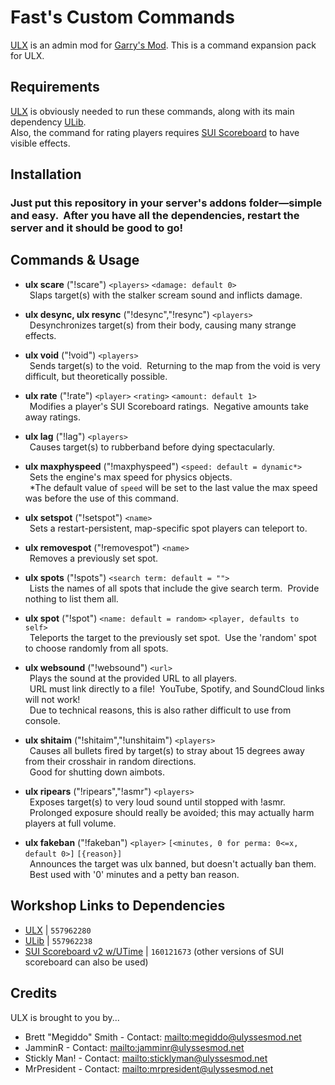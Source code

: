 # Fast's Custom Commands
[ULX](https://github.com/TeamUlysses/ulx) is an admin mod for [Garry's Mod](http://garrysmod.com/).
This is a command expansion pack for ULX.

## Requirements
[ULX](https://github.com/TeamUlysses/ulx) is obviously needed to run these commands, along with its main dependency [ULib](https://github.com/TeamUlysses/ulib).<br>
Also, the command for rating players requires [SUI Scoreboard](https://github.com/ZionDevelopers/sui-scoreboard) to have visible effects.

## Installation

### Just put this repository in your server's addons folder—simple and easy. &nbsp;After you have all the dependencies, restart the server and it should be good to go!

## Commands & Usage
- <b>ulx scare</b> ("!scare") `<players>` `<damage: default 0>`<br>
&ensp;Slaps target(s) with the stalker scream sound and inflicts damage.

- <b>ulx desync, ulx resync</b> ("!desync","!resync") `<players>`<br>
&ensp;Desynchronizes target(s) from their body, causing many strange effects.

- <b>ulx void</b> ("!void") `<players>`<br>
&ensp;Sends target(s) to the void. &nbsp;Returning to the map from the void is very difficult, but theoretically possible.

- <b>ulx rate</b> ("!rate") `<player>` `<rating>` `<amount: default 1>`<br>
&ensp;Modifies a player's SUI Scoreboard ratings. &nbsp;Negative amounts take away ratings.

- <b>ulx lag</b> ("!lag") `<players>`<br>
&ensp;Causes target(s) to rubberband before dying spectacularly.

- <b>ulx maxphyspeed</b> ("!maxphyspeed") `<speed: default = dynamic*>`<br>
&ensp;Sets the engine's max speed for physics objects.<br>
&ensp;*The default value of `speed` will be set to the last value the max speed was before the use of this command.

- <b>ulx setspot</b> ("!setspot") `<name>`<br>
&ensp;Sets a restart-persistent, map-specific spot players can teleport to.<br>

- <b>ulx removespot</b> ("!removespot") `<name>`<br>
&ensp;Removes a previously set spot.<br>

- <b>ulx spots</b> ("!spots") `<search term: default = "">`<br>
&ensp;Lists the names of all spots that include the give search term. &nbsp;Provide nothing to list them all.<br>

- <b>ulx spot</b> ("!spot") `<name: default = random>` `<player, defaults to self>`<br>
&ensp;Teleports the target to the previously set spot. &nbsp;Use the 'random' spot to choose randomly from all spots.<br>

- <b>ulx websound</b> ("!websound") `<url>`<br>
&ensp;Plays the sound at the provided URL to all players.<br>
&ensp;URL must link directly to a file! &nbsp;YouTube, Spotify, and SoundCloud links will not work!<br>
&ensp;Due to technical reasons, this is also rather difficult to use from console.

- <b>ulx shitaim</b> ("!shitaim","!unshitaim") `<players>`<br>
&ensp;Causes all bullets fired by target(s) to stray about 15 degrees away from their crosshair in random directions.<br>
&ensp;Good for shutting down aimbots.<br>

- <b>ulx ripears</b> ("!ripears","!asmr") `<players>`<br>
&ensp;Exposes target(s) to very loud sound until stopped with !asmr.<br>
&ensp;Prolonged exposure should really be avoided; this may actually harm players at full volume.<br>

- <b>ulx fakeban</b> ("!fakeban") `<player>` `[<minutes, 0 for perma: 0<=x, default 0>]` `[{reason}]`<br>
&ensp;Announces the target was ulx banned, but doesn't actually ban them.<br>
&ensp;Best used with '0' minutes and a petty ban reason.<br>

## Workshop Links to Dependencies
 - [ULX](http://steamcommunity.com/sharedfiles/filedetails/?id=557962280) | `557962280`
 - [ULib](http://steamcommunity.com/sharedfiles/filedetails/?id=557962238) | `557962238`
 - [SUI Scoreboard v2 w/UTime](https://steamcommunity.com/sharedfiles/filedetails/?id=160121673) | `160121673` (other versions of SUI scoreboard can also be used)
 
## Credits
ULX is brought to you by...

* Brett "Megiddo" Smith - Contact: <mailto:megiddo@ulyssesmod.net>
* JamminR - Contact: <mailto:jamminr@ulyssesmod.net>
* Stickly Man! - Contact: <mailto:sticklyman@ulyssesmod.net>
* MrPresident - Contact: <mailto:mrpresident@ulyssesmod.net>
